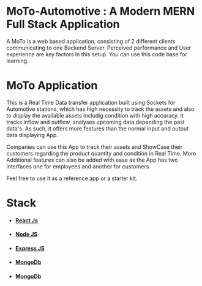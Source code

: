 # MoTo-Automotive : A Modern MERN Full Stack Application

 A MoTo is a web based application, consisting of 2 different clients communicating to one Backend Server. Perceived performance and User experience are key factors in this setup. You can use this code base for learning.

# MoTo Application

This is a Real Time Data transfer application built using Sockets for Automotive stations, which has high necessity to track the assets and also to display the available assets includig condition with high accuracy. It tracks inflow and outflow, analyses upcoming data depending the past data's. As such, it offers more features than the normal input and output data displaying App.

Companies can use this App to track their assets and ShowCase their customers regarding the product quantity and condition in Real Time. More Additional features can also be added with ease
as the App has two interfaces one for employees and another for customers. 

Feel free to use it as a reference app or a starter kit.

# Stack

* ####  <a href="https://reactjs.org/"> React Js </a> 
* ####  <a href="https://nodejs.org/en/"> Node JS </a> 
* ####  <a href="https://expressjs.com/"> Express JS </a>
* ####  <a href="https://www.mongodb.com/"> MongoDb </a>
* ####  <a href="https://www.mongodb.com/"> MongoDb </a>




